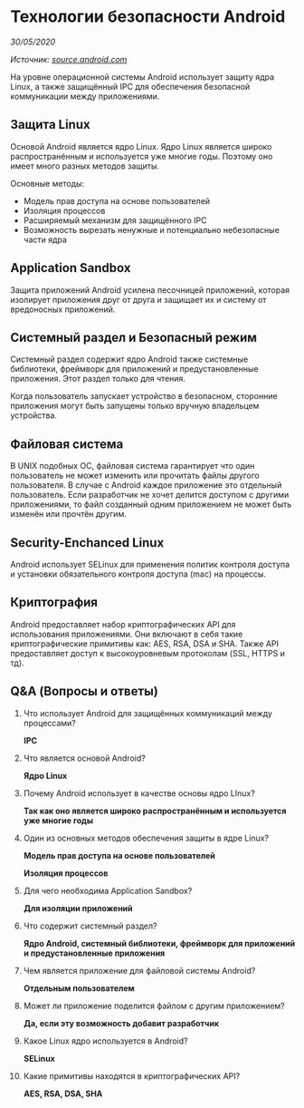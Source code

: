 # Технологии безопасности Android

*30/05/2020*

*Источник: [source.android.com](https://source.android.com/security)*



На уровне операционной системы Android использует защиту ядра Linux, а также защищённый IPC для обеспечения безопасной коммуникации между приложениями.



## Защита Linux

Основой Android является ядро Linux. Ядро Linux является широко распространённым и используется уже многие годы. Поэтому оно имеет много разных методов защиты.

Основные методы:

- Модель прав доступа на основе пользователей
- Изоляция процессов
- Расширяемый механизм для защищённого IPC
- Возможность вырезать ненужные и потенциально небезопасные части ядра



## Application Sandbox

Защита приложений Android усилена песочницей приложений, которая изолирует приложения друг от друга и защищает их и систему от вредоносных приложений.



## Системный раздел и Безопасный режим

Системный раздел содержит ядро Android также системные библиотеки, фреймворк для приложений и предустановленные приложения. Этот раздел только для чтения.

Когда пользователь запускает устройство в безопасном, сторонние приложения могут быть запущены только вручную владельцем устройства.



## Файловая система

В UNIX подобных ОС, файловая система гарантирует что один пользователь не может изменить или прочитать файлы другого пользователя. В случае с Android каждое приложение это отдельный пользователь. Если разработчик не хочет делится доступом с другими приложениями, то файл созданный одним приложением не может быть изменён или прочтён другим.



## Security-Enchanced Linux

Android использует SELinux для применения политик контроля доступа и установки обязательного контроля доступа (mac) на процессы.



## Криптография

Android предоставляет набор криптографических API для использования приложениями. Они включают в себя такие криптографические примитивы как: AES, RSA, DSA и SHA. Также API предоставляет доступ к высокоуровневым протоколам (SSL, HTTPS и тд).



## Q&A (Вопросы и ответы)

1. Что использует Android для защищённых коммуникаций между процессами?

   **IPC**

2. Что является основой Android?

   **Ядро Linux**

3. Почему Android использует в качестве основы ядро LInux?

   **Так как оно является широко распространённым и используется уже многие годы**

4. Один из основных методов обеспечения защиты в ядре Linux?

   **Модель прав доступа на основе пользователей**

   **Изоляция процессов**

5. Для чего необходима Application Sandbox?

   **Для изоляции приложений**

6. Что содержит системный раздел?

   **Ядро Android, системный библиотеки, фреймворк для приложений и предустановленные приложения**

7. Чем является приложение для файловой системы Android?

   **Отдельным пользователем**

8. Может ли приложение поделится файлом с другим приложением?

   **Да, если эту возможность добавит разработчик**

9. Какое Linux ядро используется в Android?

   **SELinux**

10. Какие примитивы находятся в криптографических API?

    **AES, RSA, DSA, SHA**